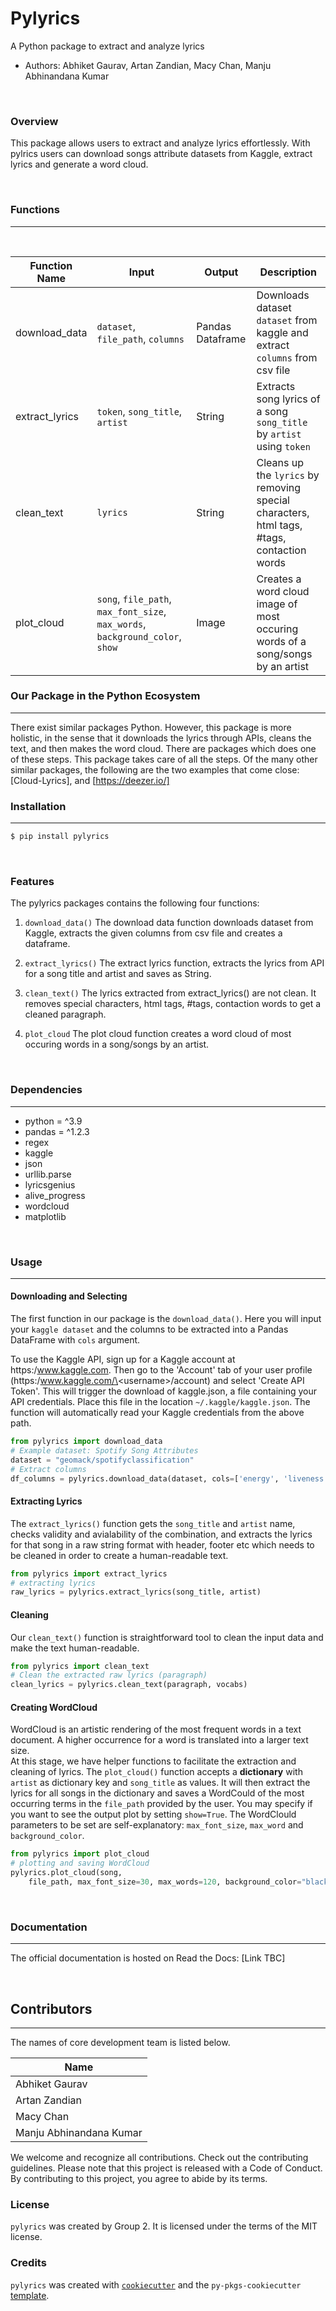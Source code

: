 # Pylyrics  
A Python package to extract and analyze lyrics

-   Authors: Abhiket Gaurav, Artan Zandian, Macy Chan, Manju Abhinandana Kumar

<br>

### Overview
This package allows users to extract and analyze lyrics effortlessly. With pylrics users can download songs attribute datasets from Kaggle, extract lyrics and generate a word cloud. 

<br>

### Functions
---
<br>

| Function Name | Input | Output | Description |
|-----------|------------|---------------|------------------|
| download_data | `dataset`, `file_path`, `columns` | Pandas Dataframe | Downloads dataset `dataset` from kaggle and extract `columns` from csv file |
| extract_lyrics | `token`, `song_title`, `artist` | String | Extracts song lyrics of a song `song_title` by `artist` using `token` |
| clean_text | `lyrics` | String |  Cleans up the `lyrics` by removing special characters, html tags, #tags, contaction words |
| plot_cloud | `song`, `file_path`, `max_font_size`, `max_words`, `background_color`, `show` | Image | Creates a word cloud image of most occuring words of a song/songs by an artist |


### Our Package in the Python Ecosystem
---
There exist similar packages Python. However, this package is more holistic, in the sense that it downloads the lyrics through APIs, cleans the text, and then makes the word cloud. There are packages which does one of these steps. This package takes care of all the steps. Of the many other similar packages, the following are the two examples that come close: [Cloud-Lyrics], and [https://deezer.io/]

### Installation
---
```bash
$ pip install pylyrics
```
<br>

### Features
The pylyrics packages contains the following four functions:

1. `download_data()` The download data function downloads dataset from Kaggle, extracts the given columns from csv file and creates a dataframe.

2. `extract_lyrics()` The extract lyrics function, extracts the lyrics from API for a song title and artist and saves as String.

3. `clean_text()` The lyrics extracted from extract_lyrics() are not clean. It removes special characters, html tags, #tags, contaction words to get a cleaned paragraph. 

4. `plot_cloud` The plot cloud function creates a word cloud of most occuring words in a song/songs by an artist.

<br>

### Dependencies
---
- python = ^3.9
- pandas = ^1.2.3
- regex
- kaggle
- json
- urllib.parse
- lyricsgenius
- alive_progress
- wordcloud
- matplotlib  
<br>

### Usage
---
#### Downloading and Selecting
The first function in our package is the `download_data()`. Here you will input your `kaggle dataset` and the columns to be extracted into a Pandas DataFrame with `cols` argument. 

To use the Kaggle API, sign up for a Kaggle account at https:/www.kaggle.com. Then go to the 'Account' tab of your user profile (https:/www.kaggle.com/\<username\>/account) and select 'Create API Token'. This will trigger the download of kaggle.json, a file containing your API credentials. Place this file in the location `~/.kaggle/kaggle.json`. The function will automatically read your Kaggle credentials from the above path.
  
```python 
from pylyrics import download_data
# Example dataset: Spotify Song Attributes  
dataset = "geomack/spotifyclassification"
# Extract columns 
df_columns = pylyrics.download_data(dataset, cols=['energy', 'liveness'])
```
#### Extracting Lyrics
The `extract_lyrics()` function gets the `song_title` and `artist` name, checks validity and avialability of the combination, and extracts the lyrics for that song in a raw string format with header, footer etc which needs to be cleaned in order to create a human-readable text.  
```python 
from pylyrics import extract_lyrics
# extracting lyrics 
raw_lyrics = pylyrics.extract_lyrics(song_title, artist)
```
#### Cleaning
Our `clean_text()` function is straightforward tool to clean the input data and make the text human-readable.
```python 
from pylyrics import clean_text
# Clean the extracted raw lyrics (paragraph)
clean_lyrics = pylyrics.clean_text(paragraph, vocabs)
```

#### Creating WordCloud
WordCloud is an artistic rendering of the most frequent words in a text document. A higher occurrence for a word is translated into a larger text size.  
At this stage, we have helper functions to facilitate the extraction and cleaning of lyrics. The `plot_cloud()` function accepts a **dictionary** with `artist` as dictionary key and `song_title` as values. It will then extract the lyrics for all songs in the dictionary and saves a WordCould of the most occurring terms in the `file_path` provided by the user. You may specify if you want to see the output plot by setting `show=True`. The WordClould parameters to be set are self-explanatory: `max_font_size`, `max_word` and `background_color`.
```python 
from pylyrics import plot_cloud
# plotting and saving WordCloud
pylyrics.plot_cloud(song,
    file_path, max_font_size=30, max_words=120, background_color="black", show=False)
```

<br>

### Documentation
---
The official documentation is hosted on Read the Docs: [Link TBC]

<br>

## Contributors
---
The names of core development team is listed below.

| Name |
|------|
| Abhiket Gaurav |  
| Artan Zandian | 
| Macy Chan | 
| Manju Abhinandana Kumar |  

We welcome and recognize all contributions. Check out the contributing guidelines. Please note that this project is released with a Code of Conduct. By contributing to this project, you agree to abide by its terms.

### License

`pylyrics` was created by Group 2. It is licensed under the terms of the MIT license.

### Credits

`pylyrics` was created with [`cookiecutter`](https://cookiecutter.readthedocs.io/en/latest/) and the `py-pkgs-cookiecutter` [template](https://github.com/py-pkgs/py-pkgs-cookiecutter).

